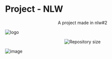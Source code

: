 # Project - NLW
<p align="center"">A project made in nlw#2</p>
<p align="center">

![logo](https://github.com/hugoles/Project-1/assets/67278688/87404591-079c-4521-921b-7f3b9fd39b8d)

</p>
<p align="center">	
  <img alt="Repository size" src="https://img.shields.io/github/repo-size/Suburbanno/proffy?color=774DD6">
  <a aria-label="Completed" href="https://nextlevelweek.com/episodios/omnistack/edicao/2">
  </a>
</p>

![image](https://github.com/hugoles/Project-1/assets/67278688/d7406c93-2dbb-4bbb-9afe-641eb811d690)
